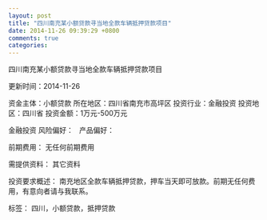 ```yaml
---
layout: post
title: "四川南充某小额贷款寻当地全款车辆抵押贷款项目"
date: 2014-11-26 09:39:29 +0800
comments: true
categories: 
---
```

四川南充某小额贷款寻当地全款车辆抵押贷款项目



更新时间：2014-11-26

资金主体：小额贷款
所在地区：四川省南充市高坪区
投资行业：金融投资
投资地区：四川省
投资金额：1万元-500万元

金融投资
风险偏好：
                             
                                                                                产品偏好：

前期费用：
无任何前期费用

需提供资料：
其它资料

投资要求概述：
南充地区全款车辆抵押贷款，押车当天即可放款。前期无任何费用，有意向者请与我联系。

标签：
四川，小额贷款，抵押贷款


